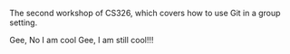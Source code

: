 




The second workshop of CS326, which covers how to use Git in a group setting.


Gee, No I am cool
Gee, I am still cool!!!
